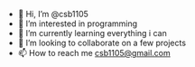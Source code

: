 - 👋 Hi, I’m @csb1105
- 👀 I’m interested in programming
- 🌱 I’m currently learning everything i can
- 💞️ I’m looking to collaborate on a few projects
- 📫 How to reach me csb1105@gmail.com

<!---
csb1105/csb1105 is a ✨ special ✨ repository because its `README.md` (this file) appears on your GitHub profile.
You can click the Preview link to take a look at your changes.
--->
